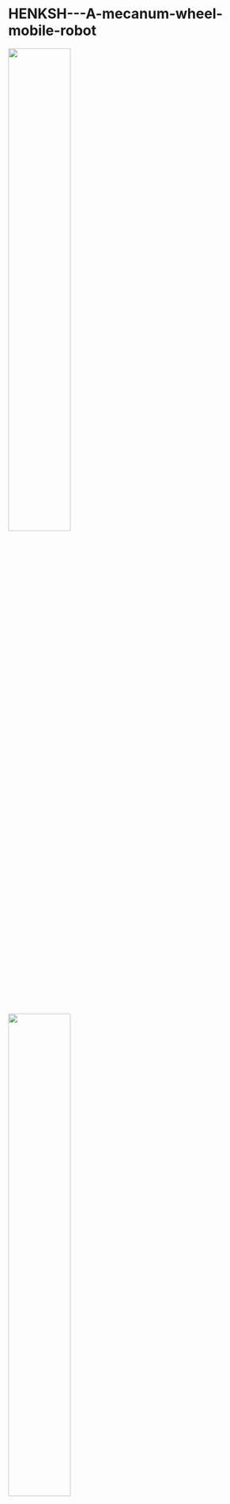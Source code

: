# HENKSH---A-mecanum-wheel-mobile-robot
<p float="left">
  <img src="https://user-images.githubusercontent.com/68400719/144662322-ff479d01-e3fe-48a3-9583-7ac4c90d5c28.jpg" width=50% height=50%> 
  <img src="https://user-images.githubusercontent.com/68400719/144662367-a6a64701-9d46-4b35-9b27-012a109d5311.jpg" width=50% height=50%>
</p>
<img align="right" src="https://user-images.githubusercontent.com/68400719/144500521-c854e1f9-8e5b-4965-b320-b0abc30414d8.gif" width="50%" height="50%"/>
*HENKSH* is a mobile robot based on four mecanum wheels. The robot uses Jetson-nano as a high-level layer where all the algorithms for navigation are applied. In the low-level layer, a Tiva tm4c123gxl is used for controlling the wheels and communicating with the Jetson.    




## Want to see HENKSH moving?
https://user-images.githubusercontent.com/68400719/144502456-986e1e23-f7ab-4010-a66b-30092ef39352.mp4


